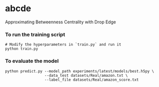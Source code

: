 # abcde
Approximating Betweenness Centrality with Drop Edge


### To run the training script
```shell
# Modify the hyperparameters in `train.py` and run it
python train.py
```

### To evaluate the model
```shell
python predict.py --model_path experiments/latest/models/best.h5py \
                  --data_test datasets/Real/amazon.txt \
                  --label_file datasets/Real/amazon_score.txt
```
